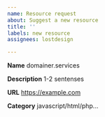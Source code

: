```yaml
---
name: Resource request
about: Suggest a new resource
title: ''
labels: new resource
assignees: lostdesign

---
```


**Name**
domainer.services

**Description**
1-2 sentenses

**URL**
https://example.com

**Category**
javascript/html/php...
